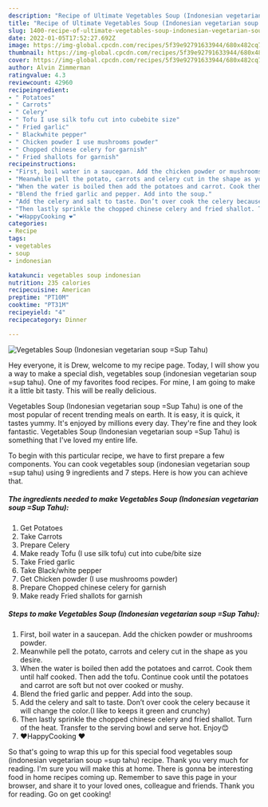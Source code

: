```yaml
---
description: "Recipe of Ultimate Vegetables Soup (Indonesian vegetarian soup =Sup Tahu)"
title: "Recipe of Ultimate Vegetables Soup (Indonesian vegetarian soup =Sup Tahu)"
slug: 1400-recipe-of-ultimate-vegetables-soup-indonesian-vegetarian-soup-sup-tahu
date: 2022-01-05T17:52:27.692Z
image: https://img-global.cpcdn.com/recipes/5f39e92791633944/680x482cq70/vegetables-soup-indonesian-vegetarian-soup-sup-tahu-recipe-main-photo.jpg
thumbnail: https://img-global.cpcdn.com/recipes/5f39e92791633944/680x482cq70/vegetables-soup-indonesian-vegetarian-soup-sup-tahu-recipe-main-photo.jpg
cover: https://img-global.cpcdn.com/recipes/5f39e92791633944/680x482cq70/vegetables-soup-indonesian-vegetarian-soup-sup-tahu-recipe-main-photo.jpg
author: Alvin Zimmerman
ratingvalue: 4.3
reviewcount: 42960
recipeingredient:
- " Potatoes"
- " Carrots"
- " Celery"
- " Tofu I use silk tofu cut into cubebite size"
- " Fried garlic"
- " Blackwhite pepper"
- " Chicken powder I use mushrooms powder"
- " Chopped chinese celery for garnish"
- " Fried shallots for garnish"
recipeinstructions:
- "First, boil water in a saucepan. Add the chicken powder or mushrooms powder."
- "Meanwhile pell the potato, carrots and celery cut in the shape as you desire."
- "When the water is boiled then add the potatoes and carrot. Cook them until half cooked. Then add the tofu. Continue cook until the potatoes and carrot are soft but not over cooked or mushy."
- "Blend the fried garlic and pepper. Add into the soup."
- "Add the celery and salt to taste. Don’t over cook the celery because it will change the color.(I like to keeps it green and crunchy)"
- "Then lastly sprinkle the chopped chinese celery and fried shallot. Turn of the heat. Transfer to the serving bowl and serve hot. Enjoy😊"
- "❤️HappyCooking ❤️"
categories:
- Recipe
tags:
- vegetables
- soup
- indonesian

katakunci: vegetables soup indonesian 
nutrition: 235 calories
recipecuisine: American
preptime: "PT10M"
cooktime: "PT31M"
recipeyield: "4"
recipecategory: Dinner

---
```



![Vegetables Soup (Indonesian vegetarian soup =Sup Tahu)](https://img-global.cpcdn.com/recipes/5f39e92791633944/680x482cq70/vegetables-soup-indonesian-vegetarian-soup-sup-tahu-recipe-main-photo.jpg)

Hey everyone, it is Drew, welcome to my recipe page. Today, I will show you a way to make a special dish, vegetables soup (indonesian vegetarian soup =sup tahu). One of my favorites food recipes. For mine, I am going to make it a little bit tasty. This will be really delicious.



Vegetables Soup (Indonesian vegetarian soup =Sup Tahu) is one of the most popular of recent trending meals on earth. It is easy, it is quick, it tastes yummy. It's enjoyed by millions every day. They're fine and they look fantastic. Vegetables Soup (Indonesian vegetarian soup =Sup Tahu) is something that I've loved my entire life.


To begin with this particular recipe, we have to first prepare a few components. You can cook vegetables soup (indonesian vegetarian soup =sup tahu) using 9 ingredients and 7 steps. Here is how you can achieve that.

<!--inarticleads1-->

##### The ingredients needed to make Vegetables Soup (Indonesian vegetarian soup =Sup Tahu):

1. Get  Potatoes
1. Take  Carrots
1. Prepare  Celery
1. Make ready  Tofu (I use silk tofu) cut into cube/bite size
1. Take  Fried garlic
1. Take  Black/white pepper
1. Get  Chicken powder (I use mushrooms powder)
1. Prepare  Chopped chinese celery for garnish
1. Make ready  Fried shallots for garnish




<!--inarticleads2-->

##### Steps to make Vegetables Soup (Indonesian vegetarian soup =Sup Tahu):

1. First, boil water in a saucepan. Add the chicken powder or mushrooms powder.
1. Meanwhile pell the potato, carrots and celery cut in the shape as you desire.
1. When the water is boiled then add the potatoes and carrot. Cook them until half cooked. Then add the tofu. Continue cook until the potatoes and carrot are soft but not over cooked or mushy.
1. Blend the fried garlic and pepper. Add into the soup.
1. Add the celery and salt to taste. Don’t over cook the celery because it will change the color.(I like to keeps it green and crunchy)
1. Then lastly sprinkle the chopped chinese celery and fried shallot. Turn of the heat. Transfer to the serving bowl and serve hot. Enjoy😊
1. ❤️HappyCooking ❤️




So that's going to wrap this up for this special food vegetables soup (indonesian vegetarian soup =sup tahu) recipe. Thank you very much for reading. I'm sure you will make this at home. There is gonna be interesting food in home recipes coming up. Remember to save this page in your browser, and share it to your loved ones, colleague and friends. Thank you for reading. Go on get cooking!
